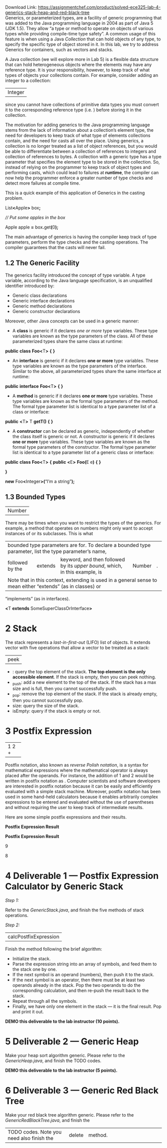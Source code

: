 Download Link: https://assignmentchef.com/product/solved-ece325-lab-4-generics-stack-heap-and-red-black-tree
<br>
Generics, or parameterized types, are a facility of generic programming that was added to the Java programming language in 2004 as part of Java 5 (JDK 1.5). They allow “a type or method to operate on objects of various types while providing compile-time type safety”. A common usage of this feature is when using a Java <em>Collection</em> that can hold objects of any type, to specify the specific type of object stored in it. In this lab, we try to address Generics for containers, such as vectors and stacks.

A Java collection (we will explore more in Lab 5) is a flexible data structure that can hold heterogeneous objects where the elements may have any reference type. It is your responsibility, however, to keep track of what types of objects your collections contain. For example, consider adding an integer to a collection:

<table width="48">

 <tbody>

  <tr>

   <td width="48">Integer</td>

  </tr>

 </tbody>

</table>

since you cannot have collections of primitive data types you must convert it to the corresponding reference type (i.e. ) before storing it in the collection.

The motivation for adding generics to the Java programming language stems from the lack of information about a collection’s element type, the need for developers to keep track of what type of elements collections contain, and the need for casts all over the place. Using generics, a collection is no longer treated as a list of object references, but you would be able to differentiate between a collection of references to integers and collection of references to bytes. A collection with a generic type has a type parameter that specifies the element type to be stored in the collection. So, instead of relying on the programmer to keep track of object types and performing casts, which could lead to failures at <strong>runtime</strong>, the compiler can now help the programmer enforce a greater number of type checks and detect more failures at compile time.

This is a quick example of this application of Generics in the casting problem.

List<strong>&lt;</strong>Apple<strong>&gt;</strong> box<strong>;</strong>

<em>// Put some apples in the box</em>

Apple apple <strong>=</strong> box<strong>.</strong>get<strong>(</strong>0<strong>);</strong>

The main advantage of generics is having the compiler keep track of type parameters, perform the type checks and the casting operations. The compiler guarantees that the casts will never fail.

<h2>1.2  The Generic Facility</h2>

The generics facility introduced the concept of type variable. A type variable, according to the Java language specification, is an unqualified identifier introduced by:

<ul>

 <li>Generic class declarations</li>

 <li>Generic interface declarations</li>

 <li>Generic method declarations</li>

 <li>Generic constructor declarations</li>

</ul>

Moreover, other Java concepts can be used in a generic manner:

<ul>

 <li>A <strong>class</strong> is generic if it declares <em>one or more</em> type variables. These type variables are known as the type parameters of the class. All of these parameterized types share the same class at runtime:</li>

</ul>

<strong>public</strong> <strong>class</strong> <strong>Foo</strong><strong>&lt;</strong>T<strong>&gt;</strong> <strong>{</strong> <strong>}</strong>

<ul>

 <li>An <strong>interface</strong> is generic if it declares <strong>one or more</strong> type variables. These type variables are known as the type parameters of the interface. Similar to the above, all parameterized types share the same interface at runtime:</li>

</ul>

<strong>public</strong> <strong>interface</strong> <strong>Foo</strong><strong>&lt;</strong>T<strong>&gt;</strong> <strong>{</strong> <strong>}</strong>

<ul>

 <li>A <strong>method</strong> is generic if it declares <strong>one or more</strong> type variables. These type variables are known as the formal type parameters of the method. The formal type parameter list is identical to a type parameter list of a class or interface:</li>

</ul>

<strong>public</strong> <strong>&lt;</strong>T<strong>&gt;</strong> T <strong>getT</strong><strong>()</strong> <strong>{</strong> <strong>}</strong>

<ul>

 <li>A <strong>constructor</strong> can be declared as generic, independently of whether the class itself is generic or not. A constructor is generic if it declares <strong>one or more</strong> type variables. These type variables are known as the formal type parameters of the constructor. The formal type parameter list is identical to a type parameter list of a generic class or interface:</li>

</ul>

<strong>public</strong> <strong>class</strong> <strong>Foo</strong><strong>&lt;</strong>T<strong>&gt;</strong> <strong>{</strong>     <strong>public</strong> <strong>&lt;</strong>E<strong>&gt;</strong> <strong>Foo</strong><strong>(</strong>E e<strong>)</strong> <strong>{</strong> <strong>}</strong>

<strong>}</strong>

<strong>new</strong> Foo<strong>&lt;</strong>Integer<strong>&gt;(</strong>“I’m a string”<strong>);</strong>

<h2>1.3  Bounded Types</h2>

<table width="41">

 <tbody>

  <tr>

   <td width="41">Number</td>

  </tr>

 </tbody>

</table>

There may be times when you want to restrict the types of the generics. For example, a method that operates on numbers might only want to accept instances of  or its subclasses. This is what

<table width="669">

 <tbody>

  <tr>

   <td colspan="5" width="669">bounded type parameters are for. To declare a bounded type parameter, list the type parameter’s name,</td>

  </tr>

  <tr>

   <td width="100">followed by the</td>

   <td width="48">extends</td>

   <td width="462"> keyword, and then followed by its <em>upper bound</em>, which, in this example, is</td>

   <td width="41">Number</td>

   <td width="17">.</td>

  </tr>

  <tr>

   <td colspan="5" width="669">Note that in this context, extending is used in a general sense to mean either “extends” (as in classes) or</td>

  </tr>

 </tbody>

</table>

“implements” (as in interfaces).

<strong>&lt;</strong>T <strong>extends</strong> SomeSuperClassOrInterface<strong>&gt;</strong>

<h1>2  Stack</h1>

The stack represents a <em>last-in-first-out</em> (LIFO) list of objects. It extends vector with five operations that allow a vector to be treated as a stack:

<table width="28">

 <tbody>

  <tr>

   <td width="28">peek</td>

  </tr>

 </tbody>

</table>

<ul>

 <li>: query the top element of the stack. <strong>The top element is the only accessible element</strong>. If the stack is empty, then you can peek nothing.</li>

 <li><sub>push</sub>: add a new element to the top of the stack. If the stack has a max size and is full, then you cannot successfully push.</li>

 <li><sub>pop</sub>: remove the top element of the stack. If the stack is already empty, then you cannot successfully pop.</li>

 <li>size: query the size of the stack.</li>

 <li>isEmpty: query if the stack is empty or not.</li>

</ul>

<h1>3  Postfix Expression</h1>

<table width="35">

 <tbody>

  <tr>

   <td width="35">1 2 +</td>

  </tr>

 </tbody>

</table>

Postfix notation, also known as <em>reverse Polish notation</em>, is a syntax for mathematical expressions where the mathematical operator is always placed after the operands. For instance, the addition of 1 and 2 would be written in postfix notation as . Computer scientists and software developers are interested in postfix notation because it can be easily and efficiently evaluated with a simple stack machine. Moreover, postfix notation has been used in some hand-held calculators because it enables arbitrarily complex expressions to be entered and evaluated without the use of parentheses and without requiring the user to keep track of intermediate results.

Here are some simple postfix expressions and their results.

<strong>Postfix Expression                                                                 Result </strong>

<strong>Postfix Expression                                                                 Result </strong>

9

8

<h1>4  Deliverable 1 — Postfix Expression Calculator by Generic Stack</h1>

<em>Step 1: </em>

Refer to the <em>GenericStack.java</em>, and finish the five methods of stack operations.

<em>Step 2: </em>

<table width="140">

 <tbody>

  <tr>

   <td width="140">calcPostfixExpression</td>

  </tr>

 </tbody>

</table>

Finish the  method following the brief algorithm:

<ul>

 <li>Initialize the stack.</li>

 <li>Parse the expression string into an array of symbols, and feed them to the stack one by one.</li>

 <li>If the next symbol is an operand (numbers), then push it to the stack.</li>

 <li>If the next symbol is an operator, then there must be at least two operands already in the stack. Pop the two operands to do the corresponding calculation, and then re-push the result back to the stack.</li>

 <li>Repeat through all the symbols.</li>

 <li>Finally, we have only one element in the stack — it is the final result. Pop and print it out.</li>

</ul>

<strong>DEMO this deliverable to the lab instructor (10 points).</strong>

<h1>5  Deliverable 2 — Generic Heap</h1>

Make your heap sort algorithm generic. Please refer to the <em>GenericHeap.java</em>, and finish the TODO codes.

<strong>DEMO this deliverable to the lab instructor (5 points).</strong>

<h1>6  Deliverable 3 — Generic Red Black Tree</h1>

Make your red black tree algorithm generic. Please refer to the <em>GenericRedBlackTree.java</em>, and finish the

<table width="669">

 <tbody>

  <tr>

   <td width="277">TODO codes. Note you need also finish the</td>

   <td width="41">delete</td>

   <td width="350"> method.</td>

  </tr>

 </tbody>

</table>